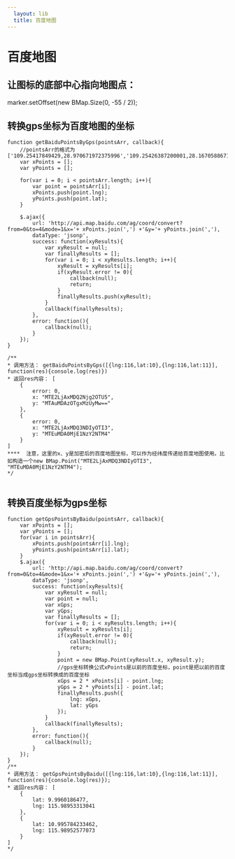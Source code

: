 ```yaml
---
  layout: lib
  title: 百度地图
---
```


# 百度地图

## 让图标的底部中心指向地图点：

marker.setOffset(new BMap.Size(0, -55 / 2));

## 转换gps坐标为百度地图的坐标

<pre><code data-language="javascript">function getBaiduPointsByGps(pointsArr, callback){
    //pointsArr的格式为 ['109.25417849429,28.970671972375996','109.25426387200001,28.167058867105997']
    var xPoints = [];
    var yPoints = [];

    for(var i = 0; i < pointsArr.length; i++){
        var point = pointsArr[i];
        xPoints.push(point.lng);
        yPoints.push(point.lat);
    }

    $.ajax({
        url: 'http://api.map.baidu.com/ag/coord/convert?from=0&to=4&mode=1&x='+ xPoints.join(',') +'&y='+ yPoints.join(','),
        dataType: 'jsonp',
        success: function(xyResults){
            var xyResult = null;
            var finallyResults = [];
            for(var i = 0; i < xyResults.length; i++){
                xyResult = xyResults[i];
                if(xyResult.error != 0){
                    callback(null);
                    return;
                }
                finallyResults.push(xyResult);
            }
            callback(finallyResults);
        },
        error: function(){
            callback(null);
        }
    });
}

/**
* 调用方法： getBaiduPointsByGps([{lng:116,lat:10},{lng:116,lat:11}], function(res){console.log(res)})
* 返回res内容： [
    {
        error: 0,
        x: "MTE2LjAxMDQ2Njg2OTU5",
        y: "MTAuMDAzOTgxMzUyMw=="
    },
    {
        error: 0,
        x: "MTE2LjAxMDQ3NDIyOTI3",
        y: "MTEuMDA0MjE1NzY2NTM4"
    }
]
****  注意，这里的x、y是加密后的百度地图坐标，可以作为经纬度传递给百度地图使用。比如构造一个new BMap.Point("MTE2LjAxMDQ3NDIyOTI3", "MTEuMDA0MjE1NzY2NTM4");
*/

</code></pre>

## 转换百度坐标为gps坐标

<pre><code data-language="javascript">function getGpsPointsByBaidu(pointsArr, callback){
    var xPoints = [];
    var yPoints = [];
    for(var i in pointsArr){
        xPoints.push(pointsArr[i].lng);
        yPoints.push(pointsArr[i].lat);
    }
    $.ajax({
        url: 'http://api.map.baidu.com/ag/coord/convert?from=0&to=4&mode=1&x='+ xPoints.join(',') +'&y='+ yPoints.join(','),
        dataType: 'jsonp',
        success: function(xyResults){
            var xyResult = null;
            var point = null;
            var xGps;
            var yGps;
            var finallyResults = [];
            for(var i = 0; i < xyResults.length; i++){
                xyResult = xyResults[i];
                if(xyResult.error != 0){
                    callback(null);
                    return;
                }
                point = new BMap.Point(xyResult.x, xyResult.y);
                //gps坐标转换公式xPoints是以前的百度坐标，point是把以前的百度坐标当成gps坐标转换成的百度坐标
                xGps = 2 * xPoints[i] - point.lng;
                yGps = 2 * yPoints[i] - point.lat;
                finallyResults.push({
                    lng: xGps,
                    lat: yGps
                });
            }
            callback(finallyResults);
        },
        error: function(){
            callback(null);
        }
    });
}
/**
* 调用方法： getGpsPointsByBaidu([{lng:116,lat:10},{lng:116,lat:11}], function(res){console.log(res)});
* 返回res内容： [
    {
        lat: 9.9960186477,
        lng: 115.98953313041
    },
    {
        lat: 10.995784233462,
        lng: 115.98952577073
    }
]
*/
</code></pre>